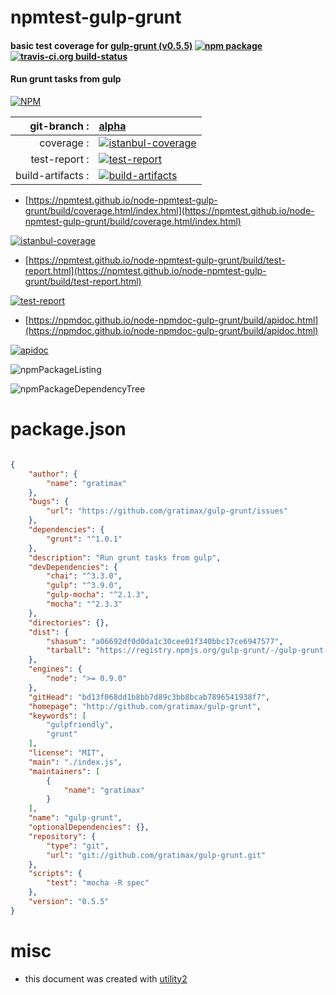 # npmtest-gulp-grunt

#### basic test coverage for  [gulp-grunt (v0.5.5)](http://github.com/gratimax/gulp-grunt)  [![npm package](https://img.shields.io/npm/v/npmtest-gulp-grunt.svg?style=flat-square)](https://www.npmjs.org/package/npmtest-gulp-grunt) [![travis-ci.org build-status](https://api.travis-ci.org/npmtest/node-npmtest-gulp-grunt.svg)](https://travis-ci.org/npmtest/node-npmtest-gulp-grunt)

#### Run grunt tasks from gulp

[![NPM](https://nodei.co/npm/gulp-grunt.png?downloads=true&downloadRank=true&stars=true)](https://www.npmjs.com/package/gulp-grunt)

| git-branch : | [alpha](https://github.com/npmtest/node-npmtest-gulp-grunt/tree/alpha)|
|--:|:--|
| coverage : | [![istanbul-coverage](https://npmtest.github.io/node-npmtest-gulp-grunt/build/coverage.badge.svg)](https://npmtest.github.io/node-npmtest-gulp-grunt/build/coverage.html/index.html)|
| test-report : | [![test-report](https://npmtest.github.io/node-npmtest-gulp-grunt/build/test-report.badge.svg)](https://npmtest.github.io/node-npmtest-gulp-grunt/build/test-report.html)|
| build-artifacts : | [![build-artifacts](https://npmtest.github.io/node-npmtest-gulp-grunt/glyphicons_144_folder_open.png)](https://github.com/npmtest/node-npmtest-gulp-grunt/tree/gh-pages/build)|

- [https://npmtest.github.io/node-npmtest-gulp-grunt/build/coverage.html/index.html](https://npmtest.github.io/node-npmtest-gulp-grunt/build/coverage.html/index.html)

[![istanbul-coverage](https://npmtest.github.io/node-npmtest-gulp-grunt/build/screenCapture.buildCi.browser.%252Ftmp%252Fbuild%252Fcoverage.lib.html.png)](https://npmtest.github.io/node-npmtest-gulp-grunt/build/coverage.html/index.html)

- [https://npmtest.github.io/node-npmtest-gulp-grunt/build/test-report.html](https://npmtest.github.io/node-npmtest-gulp-grunt/build/test-report.html)

[![test-report](https://npmtest.github.io/node-npmtest-gulp-grunt/build/screenCapture.buildCi.browser.%252Ftmp%252Fbuild%252Ftest-report.html.png)](https://npmtest.github.io/node-npmtest-gulp-grunt/build/test-report.html)

- [https://npmdoc.github.io/node-npmdoc-gulp-grunt/build/apidoc.html](https://npmdoc.github.io/node-npmdoc-gulp-grunt/build/apidoc.html)

[![apidoc](https://npmdoc.github.io/node-npmdoc-gulp-grunt/build/screenCapture.buildCi.browser.%252Ftmp%252Fbuild%252Fapidoc.html.png)](https://npmdoc.github.io/node-npmdoc-gulp-grunt/build/apidoc.html)

![npmPackageListing](https://npmtest.github.io/node-npmtest-gulp-grunt/build/screenCapture.npmPackageListing.svg)

![npmPackageDependencyTree](https://npmtest.github.io/node-npmtest-gulp-grunt/build/screenCapture.npmPackageDependencyTree.svg)



# package.json

```json

{
    "author": {
        "name": "gratimax"
    },
    "bugs": {
        "url": "https://github.com/gratimax/gulp-grunt/issues"
    },
    "dependencies": {
        "grunt": "^1.0.1"
    },
    "description": "Run grunt tasks from gulp",
    "devDependencies": {
        "chai": "^3.3.0",
        "gulp": "^3.9.0",
        "gulp-mocha": "^2.1.3",
        "mocha": "^2.3.3"
    },
    "directories": {},
    "dist": {
        "shasum": "a06692df0d0da1c30cee01f340bbc17ce6947577",
        "tarball": "https://registry.npmjs.org/gulp-grunt/-/gulp-grunt-0.5.5.tgz"
    },
    "engines": {
        "node": ">= 0.9.0"
    },
    "gitHead": "bd13f068dd1b8bb7d89c3bb8bcab7896541938f7",
    "homepage": "http://github.com/gratimax/gulp-grunt",
    "keywords": [
        "gulpfriendly",
        "grunt"
    ],
    "license": "MIT",
    "main": "./index.js",
    "maintainers": [
        {
            "name": "gratimax"
        }
    ],
    "name": "gulp-grunt",
    "optionalDependencies": {},
    "repository": {
        "type": "git",
        "url": "git://github.com/gratimax/gulp-grunt.git"
    },
    "scripts": {
        "test": "mocha -R spec"
    },
    "version": "0.5.5"
}
```



# misc
- this document was created with [utility2](https://github.com/kaizhu256/node-utility2)

